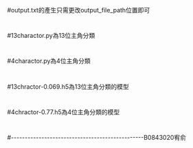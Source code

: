   
#output.txt的產生只需更改output_file_path位置即可
#
#13charactor.py為13位主角分類
#
#4charactor.py為4位主角分類
#
#13chractor-0.069.h5為13位主角分類的模型
#
#4chractor-0.77.h5為4位主角分類的模型
#
#------------------------------------------------B0843020宥俞
